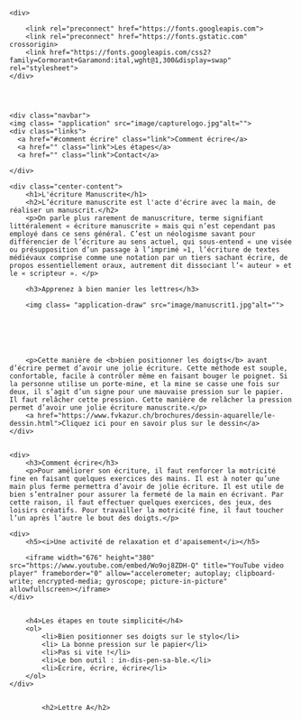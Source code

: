 <!DOCTYPE html>
<html>
<head>
		<meta charset="utf-8">
		<title>ECRITURE MANUSCRITE</title>
 		<link rel="preconnect" href="https://fonts.googleapis.com">
        <link rel="preconnect" href="https://fonts.gstatic.com" crossorigin>
		<link href="https://fonts.googleapis.com/css2?family=Parisienne&display=swap" rel="stylesheet">
		<meta name="viewport" content="width=device-width, initial-scale=1">
		<link rel="stylesheet" type="text/css" href="style.css">
</head>
<body>


	<div>
		
		<link rel="preconnect" href="https://fonts.googleapis.com"> 
		<link rel="preconnect" href="https://fonts.gstatic.com" crossorigin> 
		<link href="https://fonts.googleapis.com/css2?family=Cormorant+Garamond:ital,wght@1,300&display=swap" rel="stylesheet">
	</div>




	<div class="navbar">
	<img class= "application" src="image/capturelogo.jpg"alt="">
    <div class="links">
      <a href="#comment écrire" class="link">Comment écrire</a>
      <a href="" class="link">Les étapes</a>
      <a href="" class="link">Contact</a>

    </div>
  </div>





	<div class="center-content">
		<h1>L'écriture Manuscrite</h1>
		<h2>L’écriture manuscrite est l'acte d'écrire avec la main, de réaliser un manuscrit.</h2>
		<p>On parle plus rarement de manuscriture, terme signifiant littéralement « écriture manuscrite » mais qui n’est cependant pas employé dans ce sens général. C’est un néologisme savant pour différencier de l’écriture au sens actuel, qui sous-entend « une visée ou présupposition d’un passage à l’imprimé »1, l’écriture de textes médiévaux comprise comme une notation par un tiers sachant écrire, de propos essentiellement oraux, autrement dit dissociant l’« auteur » et le « scripteur ». </p>
	
		<h3>Apprenez à bien manier les lettres</h3>

		<img class= "application-draw" src="image/manuscrit1.jpg"alt="">
		





		<p>Cette manière de <b>bien positionner les doigts</b> avant d’écrire permet d’avoir une jolie écriture. Cette méthode est souple, confortable, facile à contrôler même en faisant bouger le poignet. Si la personne utilise un porte-mine, et la mine se casse une fois sur deux, il s’agit d’un signe pour une mauvaise pression sur le papier. Il faut relâcher cette pression. Cette manière de relâcher la pression permet d’avoir une jolie écriture manuscrite.</p>
		<a href="https://www.fvkazur.ch/brochures/dessin-aquarelle/le-dessin.html">Cliquez ici pour en savoir plus sur le dessin</a>
	</div>
		

	<div> 
		<h3>Comment écrire</h3>
		<p>Pour améliorer son écriture, il faut renforcer la motricité fine en faisant quelques exercices des mains. Il est à noter qu’une main plus ferme permettra d’avoir de jolie écriture. Il est utile de bien s’entraîner pour assurer la fermeté de la main en écrivant. Par cette raison, il faut effectuer quelques exercices, des jeux, des loisirs créatifs. Pour travailler la motricité fine, il faut toucher l’un après l’autre le bout des doigts.</p>

	<div>
		<h5><i>Une activité de relaxation et d'apaisement</i></h5>
		
		<iframe width="676" height="380" src="https://www.youtube.com/embed/Wo9oj8ZDH-Q" title="YouTube video player" frameborder="0" allow="accelerometer; autoplay; clipboard-write; encrypted-media; gyroscope; picture-in-picture" allowfullscreen></iframe>
	</div>

	
		<h4>Les étapes en toute simplicité</h4>
		<ol>
			<li>Bien positionner ses doigts sur le stylo</li>	
			<li> La bonne pression sur le papier</li>
			<li>Pas si vite !</li>
			<li>Le bon outil : in-dis-pen-sa-ble.</li>
			<li>Écrire, écrire, écrire</li>
		</ol>
	</div>


			<h2>Lettre A</h2>




	
	

</body>
</html>
